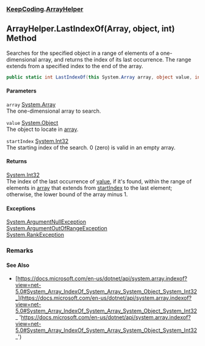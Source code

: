### [KeepCoding](KeepCoding.md 'KeepCoding').[ArrayHelper](KeepCoding_ArrayHelper.md 'KeepCoding.ArrayHelper')
## ArrayHelper.LastIndexOf(Array, object, int) Method
Searches for the specified object in a range of elements of a one-dimensional array, and returns the index of its last occurrence. The range extends from a specified index to the end of the array.  
```csharp
public static int LastIndexOf(this System.Array array, object value, int startIndex);
```
#### Parameters
<a name='KeepCoding_ArrayHelper_LastIndexOf(System_Array_object_int)_array'></a>
`array` [System.Array](https://docs.microsoft.com/en-us/dotnet/api/System.Array 'System.Array')  
The one-dimensional array to search.
  
<a name='KeepCoding_ArrayHelper_LastIndexOf(System_Array_object_int)_value'></a>
`value` [System.Object](https://docs.microsoft.com/en-us/dotnet/api/System.Object 'System.Object')  
The object to locate in [array](KeepCoding_ArrayHelper_LastIndexOf(System_Array_object_int).md#KeepCoding_ArrayHelper_LastIndexOf(System_Array_object_int)_array 'KeepCoding.ArrayHelper.LastIndexOf(System.Array, object, int).array').
  
<a name='KeepCoding_ArrayHelper_LastIndexOf(System_Array_object_int)_startIndex'></a>
`startIndex` [System.Int32](https://docs.microsoft.com/en-us/dotnet/api/System.Int32 'System.Int32')  
The starting index of the search. 0 (zero) is valid in an empty array.
  
#### Returns
[System.Int32](https://docs.microsoft.com/en-us/dotnet/api/System.Int32 'System.Int32')  
The index of the last occurrence of [value](KeepCoding_ArrayHelper_LastIndexOf(System_Array_object_int).md#KeepCoding_ArrayHelper_LastIndexOf(System_Array_object_int)_value 'KeepCoding.ArrayHelper.LastIndexOf(System.Array, object, int).value'), if it's found, within the range of elements in [array](KeepCoding_ArrayHelper_LastIndexOf(System_Array_object_int).md#KeepCoding_ArrayHelper_LastIndexOf(System_Array_object_int)_array 'KeepCoding.ArrayHelper.LastIndexOf(System.Array, object, int).array') that extends from [startIndex](KeepCoding_ArrayHelper_LastIndexOf(System_Array_object_int).md#KeepCoding_ArrayHelper_LastIndexOf(System_Array_object_int)_startIndex 'KeepCoding.ArrayHelper.LastIndexOf(System.Array, object, int).startIndex') to the last element; otherwise, the lower bound of the array minus 1.
#### Exceptions
[System.ArgumentNullException](https://docs.microsoft.com/en-us/dotnet/api/System.ArgumentNullException 'System.ArgumentNullException')  
[System.ArgumentOutOfRangeException](https://docs.microsoft.com/en-us/dotnet/api/System.ArgumentOutOfRangeException 'System.ArgumentOutOfRangeException')  
[System.RankException](https://docs.microsoft.com/en-us/dotnet/api/System.RankException 'System.RankException')  
### Remarks
#### See Also
- [https://docs.microsoft.com/en-us/dotnet/api/system.array.indexof?view=net-5.0#System_Array_IndexOf_System_Array_System_Object_System_Int32_](https://docs.microsoft.com/en-us/dotnet/api/system.array.indexof?view=net-5.0#System_Array_IndexOf_System_Array_System_Object_System_Int32_ 'https://docs.microsoft.com/en-us/dotnet/api/system.array.indexof?view=net-5.0#System_Array_IndexOf_System_Array_System_Object_System_Int32_')
